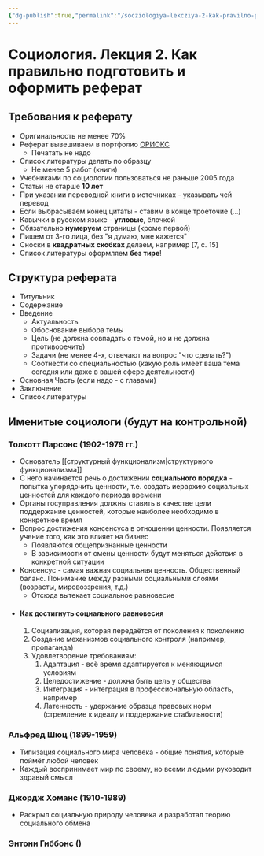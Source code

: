 ```yaml
---
{"dg-publish":true,"permalink":"/socziologiya-lekcziya-2-kak-pravilno-podgotovit-i-oformit-referat/"}
---
```


# Социология. Лекция 2. Как правильно подготовить и оформить реферат

## Требования к реферату

- Оригинальность не менее 70%
- Реферат вывешиваем в портфолио [ОРИОКС](orioks.miet.ru)
	- Печатать не надо
- Список литературы делать по образцу
	- Не менее 5 работ (книги)
- Учебниками по социологии пользоваться не раньше 2005 года
- Статьи не старше **10 лет**
- При указании переводной книги в источниках - указывать чей перевод
- Если выбрасываем конец цитаты - ставим в конце троеточие (…)
- Кавычки в русском языке - **угловые**, ёлочкой
- Обязательно **нумеруем** страницы (кроме первой)
- Пишем от 3-го лица, без "я думаю, мне кажется"
- Сноски в **квадратных скобках** делаем, например [7, с. 15]
- Список литературы оформляем **без тире**!

## Структура реферата

- Титульник
- Содержание
- Введение
	- Актуальность
	- Обоснование выбора темы
	- Цель (не должна совпадать с темой, но и не должна противоречить)
	- Задачи (не менее 4-х, отвечают на вопрос "что сделать?")
	- Соотнести со специальностью (какую роль имеет ваша тема сегодня или даже в вашей сфере деятельности)
- Основная Часть (если надо - с главами)
- Заключение
- Список литературы


## Именитые социологи (будут на контрольной)

### Толкотт Парсонс (1902-1979 гг.)

- Основатель [[структурный функционализм\|структурного функционализма]]
- С него начинается речь о достижении **социального порядка** - попытка упорядочить ценности, т.е. создать иерархию социальных ценностей для каждого периода времени
- Органы госуправления должны ставить в качестве цели поддержание ценностей, которые наиболее необходимо в конкретное время
- Вопрос достижения консенсуса в отношении ценности. Появляется учение того, как это влияет на бизнес
	- Появляются общепризнанные ценности
	- В зависимости от смены ценности будут меняться действия в конкретной ситуации
- Консенсус - самая важная социальная ценность. Общественный баланс. Понимание между разными социальными слоями (возрасты, мировоззрения, т.д.)
	- Отсюда вытекает социальное равновесие
- #### Как достигнуть социального равновесия
	1. Социализация, которая передаётся от поколения к поколению
	2. Создание механизмов социального контроля (например, пропаганда)
	3. Удовлетворение требованиям:
		1. Адаптация - всё время адаптируется к меняющимся условиям
		2. Целедостижение - должна быть цель у общества
		3. Интеграция - интеграция в профессиональную область, например
		4. Латенность - удержание образца правовых норм (стремление к идеалу и поддержание стабильности)

### Альфред Шюц (1899-1959)

- Типизация социального мира человека - общие понятия, которые поймёт любой человек
- Каждый воспринимает мир по своему, но всеми людьми руководит здравый смысл

### Джордж Хоманс (1910-1989)

- Раскрыл социальную природу человека и разработал теорию социального обмена

### Энтони Гиббонс ()